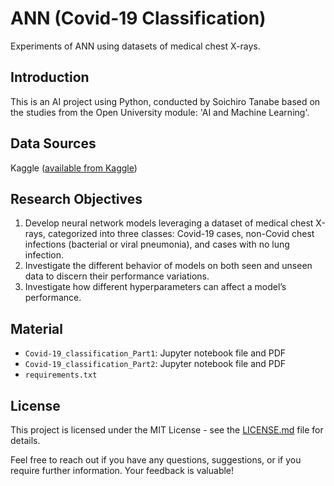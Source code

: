 # ANN (Covid-19 Classification)
Experiments of ANN using datasets of medical chest X-rays.

## Introduction
This is an AI project using Python, conducted by Soichiro Tanabe based on the studies from the Open University module: 'AI and Machine Learning'.

## Data Sources
Kaggle ([available from Kaggle](https://doi.org/10.34740/kaggle/dsv/3122958))

## Research Objectives

1. Develop neural network models leveraging a dataset of medical chest X-rays, categorized into three classes: Covid-19 cases, non-Covid chest infections (bacterial or viral pneumonia), and cases with no lung infection.
2. Investigate the different behavior of models on both seen and unseen data to discern their performance variations.
3. Investigate how different hyperparameters can affect a model’s performance.

## Material 

- `Covid-19_classification_Part1`: Jupyter notebook file and PDF
- `Covid-19_classification_Part2`: Jupyter notebook file and PDF
- `requirements.txt`

## License

This project is licensed under the MIT License - see the [LICENSE.md](LICENSE.md) file for details.

Feel free to reach out if you have any questions, suggestions, or if you require further information. Your feedback is valuable!

